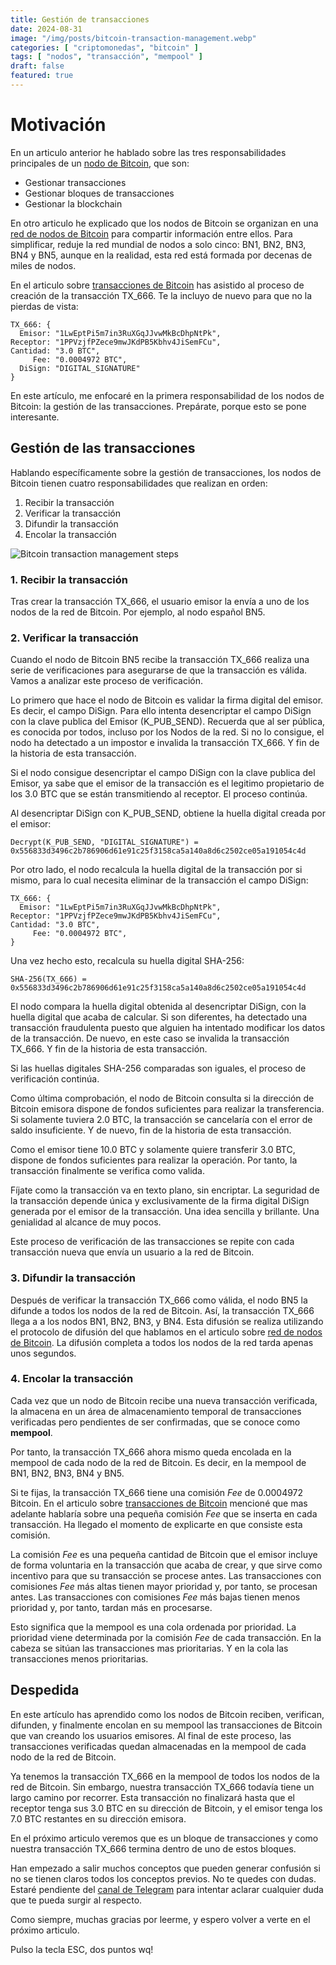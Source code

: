 ```yaml
---
title: Gestión de transacciones
date: 2024-08-31
image: "/img/posts/bitcoin-transaction-management.webp"
categories: [ "criptomonedas", "bitcoin" ]
tags: [ "nodos", "transacción", "mempool" ]
draft: false
featured: true
---
```


# Motivación

En un articulo anterior he hablado sobre las tres responsabilidades principales de un [nodo de Bitcoin](/post/2024/bitcoin-nodes), que son:

- Gestionar transacciones
- Gestionar bloques de transacciones
- Gestionar la blockchain

En otro articulo he explicado que los nodos de Bitcoin se organizan en una [red de nodos de Bitcoin](/post/2024/bitcoin-nodes-network) para compartir información entre ellos. Para simplificar, reduje la red mundial de nodos a solo cinco: BN1, BN2, BN3, BN4 y BN5, aunque en la realidad, esta red está formada por decenas de miles de nodos.

En el articulo sobre [transacciones de Bitcoin](/post/2024/bitcoin-transaction) has asistido al proceso de creación de la transacción TX_666. Te la incluyo de nuevo para que no la pierdas de vista:

  ```
  TX_666: {
    Emisor: "1LwEptPi5m7in3RuXGqJJvwMkBcDhpNtPk",
  Receptor: "1PPVzjfPZece9mwJKdPB5Kbhv4JiSemFCu",
  Cantidad: "3.0 BTC",
       Fee: "0.0004972 BTC",
    DiSign: "DIGITAL_SIGNATURE"
  }
  ```

En este artículo, me enfocaré en la primera responsabilidad de los nodos de Bitcoin: la gestión de las transacciones. Prepárate, porque esto se pone interesante.

## Gestión de las transacciones

Hablando específicamente sobre la gestión de transacciones, los nodos de Bitcoin tienen cuatro responsabilidades que realizan en orden:

1. Recibir la transacción
2. Verificar la transacción
3. Difundir la transacción
4. Encolar la transacción

![Bitcoin transaction management steps](/img/bitcoin-transaction-management-diagram.webp)

### 1. Recibir la transacción

Tras crear la transacción TX_666, el usuario emisor la envía a uno de los nodos de la red de Bitcoin. Por ejemplo, al nodo español BN5.

### 2. Verificar la transacción

Cuando el nodo de Bitcoin BN5 recibe la transacción TX_666 realiza una serie de verificaciones para asegurarse de que la transacción es válida. Vamos a analizar este proceso de verificación.

Lo primero que hace el nodo de Bitcoin es validar la firma digital del emisor. Es decir, el campo DiSign. Para ello intenta desencriptar el campo DiSign con la clave publica del Emisor (K_PUB_SEND). Recuerda que al ser pública, es conocida por todos, incluso por los Nodos de la red. Si no lo consigue, el nodo ha detectado a un impostor e invalida la transacción TX_666. Y fin de la historia de esta transacción.

Si el nodo consigue desencriptar el campo DiSign con la clave publica del Emisor, ya sabe que el emisor de la transacción es el legitimo propietario de los 3.0 BTC que se están transmitiendo al receptor. El proceso continúa.

Al desencriptar DiSign con K_PUB_SEND, obtiene la huella digital creada por el emisor:

```
Decrypt(K_PUB_SEND, "DIGITAL_SIGNATURE") = 0x556833d3496c2b786906d61e91c25f3158ca5a140a8d6c2502ce05a191054c4d
```

Por otro lado, el nodo recalcula la huella digital de la transacción por si mismo, para lo cual necesita eliminar de la transacción el campo DiSign:

```
TX_666: {
  Emisor: "1LwEptPi5m7in3RuXGqJJvwMkBcDhpNtPk",
Receptor: "1PPVzjfPZece9mwJKdPB5Kbhv4JiSemFCu",
Cantidad: "3.0 BTC",
     Fee: "0.0004972 BTC",
}
```

Una vez hecho esto, recalcula su huella digital SHA-256:

```
SHA-256(TX_666) = 0x556833d3496c2b786906d61e91c25f3158ca5a140a8d6c2502ce05a191054c4d
```

El nodo compara la huella digital obtenida al desencriptar DiSign, con la huella digital que acaba de calcular. Si son diferentes, ha detectado una transacción fraudulenta puesto que alguien ha intentado modificar los datos de la transacción. De nuevo, en este caso se invalida la transacción TX_666. Y fin de la historia de esta transacción.

Si las huellas digitales SHA-256 comparadas son iguales, el proceso de verificación continúa.

Como última comprobación, el nodo de Bitcoin consulta si la dirección de Bitcoin emisora dispone de fondos suficientes para realizar la transferencia. Si solamente tuviera 2.0 BTC, la transacción se cancelaría con el error de saldo insuficiente. Y de nuevo, fin de la historia de esta transacción.

Como el emisor tiene 10.0 BTC y solamente quiere transferir 3.0 BTC, dispone de fondos suficientes para realizar la operación. Por tanto, la transacción finalmente se verifica como valida.

Fíjate como la transacción va en texto plano, sin encriptar. La seguridad de la transacción depende única y exclusivamente de la firma digital DiSign generada por el emisor de la transacción. Una idea sencilla y brillante. Una genialidad al alcance de muy pocos.

Este proceso de verificación de las transacciones se repite con cada transacción nueva que envía un usuario a la red de Bitcoin.

### 3. Difundir la transacción

Después de verificar la transacción TX_666 como válida, el nodo BN5 la difunde a todos los nodos de la red de Bitcoin. Así, la transacción TX_666 llega a a los nodos BN1, BN2, BN3, y BN4. Esta difusión se realiza utilizando el protocolo de difusión del que hablamos en el articulo sobre [red de nodos de Bitcoin](/post/2024/bitcoin-nodes-network). La difusión completa a todos los nodos de la red tarda apenas unos segundos.

### 4. Encolar la transacción

Cada vez que un nodo de Bitcoin recibe una nueva transacción verificada, la almacena en un área de almacenamiento temporal de transacciones verificadas pero pendientes de ser confirmadas, que se conoce como **mempool**.

Por tanto, la transacción TX_666 ahora mismo queda encolada en la mempool de cada nodo de la red de Bitcoin. Es decir, en la mempool de BN1, BN2, BN3, BN4 y BN5.

Si te fijas, la transacción TX_666 tiene una comisión *Fee* de 0.0004972 Bitcoin. En el articulo sobre [transacciones de Bitcoin](/post/2024/bitcoin-transactions) mencioné que mas adelante hablaría sobre una pequeña comisión *Fee* que se inserta en cada transacción. Ha llegado el momento de explicarte en que consiste esta comisión.

La comisión *Fee* es una pequeña cantidad de Bitcoin que el emisor incluye de forma voluntaria en la transacción que acaba de crear, y que sirve como incentivo para que su transacción se procese antes. Las transacciones con comisiones *Fee* más altas tienen mayor prioridad y, por tanto, se procesan antes. Las transacciones con comisiones *Fee* más bajas tienen menos prioridad y, por tanto, tardan más en procesarse.

Esto significa que la mempool es una cola ordenada por prioridad. La prioridad viene determinada por la comisión *Fee* de cada transacción. En la cabeza se sitúan las transacciones mas prioritarias. Y en la cola las transacciones menos prioritarias.


## Despedida

En este artículo has aprendido como los nodos de Bitcoin reciben, verifican, difunden, y finalmente encolan en su mempool las transacciones de Bitcoin que van creando los usuarios emisores. Al final de este proceso, las transacciones verificadas quedan almacenadas en la mempool de cada nodo de la red de Bitcoin.

Ya tenemos la transacción TX_666 en la mempool de todos los nodos de la red de Bitcoin. Sin embargo, nuestra transacción TX_666 todavía tiene un largo camino por recorrer. Esta transacción no finalizará hasta que el receptor tenga sus 3.0 BTC en su dirección de Bitcoin, y el emisor tenga los 7.0 BTC restantes en su dirección emisora.

En el próximo articulo veremos que es un bloque de transacciones y como nuestra transacción TX_666 termina dentro de uno de estos bloques.

Han empezado a salir muchos conceptos que pueden generar confusión si no se tienen claros todos los conceptos previos. No te quedes con dudas. Estaré pendiente del [canal de Telegram](https://t.me/lateclaescape) para intentar aclarar cualquier duda que te pueda surgir al respecto.

Como siempre, muchas gracias por leerme, y espero volver a verte en el próximo articulo.

Pulso la tecla ESC, dos puntos wq!
